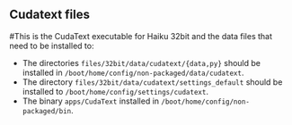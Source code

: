 ## Cudatext files

#This is the CudaText executable for Haiku 32bit and the data files that need to be installed to: 
- The directories `files/32bit/data/cudatext/{data,py}` should be installed in `/boot/home/config/non-packaged/data/cudatext`.
- The directory `files/32bit/data/cudatext/settings_default` should be installed to `/boot/home/config/settings/cudatext`.
- The binary `apps/CudaText` installed in `/boot/home/config/non-packaged/bin`.
